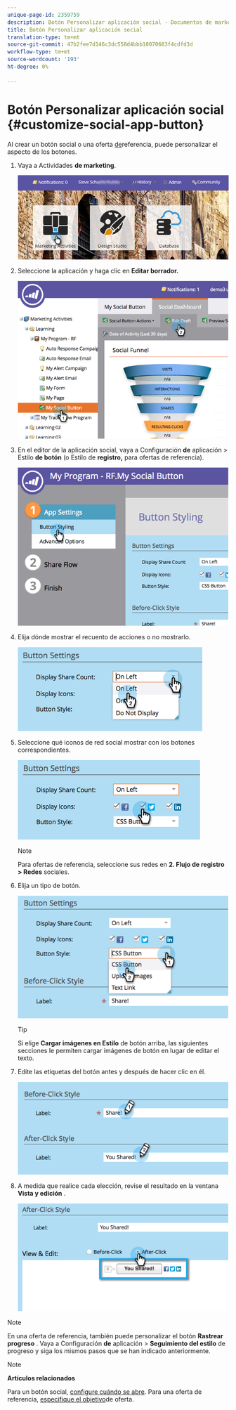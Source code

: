 ```yaml
---
unique-page-id: 2359759
description: Botón Personalizar aplicación social - Documentos de marketing - Documentación del producto
title: Botón Personalizar aplicación social
translation-type: tm+mt
source-git-commit: 47b2fee7d146c3dc558d4bbb10070683f4cdfd3d
workflow-type: tm+mt
source-wordcount: '193'
ht-degree: 0%

---
```



# Botón Personalizar aplicación social {#customize-social-app-button}

Al crear un botón [](../../../../product-docs/demand-generation/landing-pages/free-form-landing-pages/add-a-social-button-to-a-free-form-landing-page.md) social o una oferta [de](../../../../product-docs/demand-generation/social/referral-offers/create-a-referral-offer.md)referencia, puede personalizar el aspecto de los botones.

1. Vaya a Actividades **de marketing**.

   ![](assets/login-marketing-activities.png)

1. Seleccione la aplicación y haga clic en **Editar borrador.**

   ![](assets/image2014-9-23-17-3a3-3a34.png)

1. En el editor de la aplicación social, vaya a Configuración **de** aplicación > Estilo **de botón** (o Estilo de **registro,** para ofertas de referencia).

   ![](assets/image2014-9-23-17-3a3-3a57.png)

1. Elija dónde mostrar el recuento de acciones o no mostrarlo.

   ![](assets/image2014-9-23-17-3a4-3a10.png)

1. Seleccione qué iconos de red social mostrar con los botones correspondientes.

   ![](assets/image2014-9-23-17-3a4-3a22.png)

   >[!NOTE]
   >
   >Para ofertas de referencia, seleccione sus redes en **2. Flujo de registro > Redes** sociales.

1. Elija un tipo de botón.

   ![](assets/image2014-9-23-17-3a4-3a50.png)

   >[!TIP]
   >
   >Si elige **Cargar imágenes en Estilo** de botón arriba, las siguientes secciones le permiten cargar imágenes de botón en lugar de editar el texto.

1. Edite las etiquetas del botón antes y después de hacer clic en él.

   ![](assets/image2014-9-23-17-3a5-3a30.png)

1. A medida que realice cada elección, revise el resultado en la ventana **Vista y edición** .

   ![](assets/image2014-9-23-17-3a5-3a42.png)

>[!NOTE]
>
>En una oferta de referencia, también puede personalizar el botón **Rastrear progreso** . Vaya a Configuración **de** aplicación > **Seguimiento del estilo** de progreso y siga los mismos pasos que se han indicado anteriormente.

>[!NOTE]
>
>**Artículos relacionados**
>
>Para un botón social, [configure cuándo se abre](configure-when-social-button-opens.md). Para una oferta de referencia, [especifique el objetivo](../../../../product-docs/demand-generation/social/referral-offers/specify-goal-for-referral-offer.md)de oferta.

